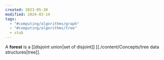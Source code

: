 ```yaml
---
created: 2023-05-30
modified: 2024-03-14
tags:
  - "#computing/algorithms/graph"
  - "#computing/algorithms/tree"
  - stub
---
```

A **forest** is a [[disjoint union|set of disjoint]] [[./content/Concepts/tree data structures|tree]].